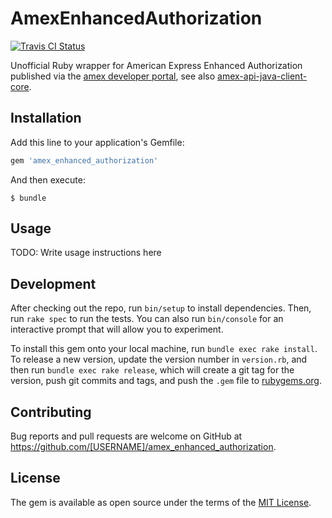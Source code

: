 # AmexEnhancedAuthorization

[![Travis CI Status](https://secure.travis-ci.org/varyonic/amex_enhanced_authorization.svg)](https://travis-ci.org/varyonic/amex_enhanced_authorization)

Unofficial Ruby wrapper for American Express Enhanced Authorization
published via the [amex developer portal](https://developer.americanexpress.com/products/enhanced-authorization-v2/),
see also [amex-api-java-client-core](https://github.com/americanexpress/amex-api-java-client-core).

## Installation

Add this line to your application's Gemfile:

```ruby
gem 'amex_enhanced_authorization'
```

And then execute:

    $ bundle

## Usage

TODO: Write usage instructions here

## Development

After checking out the repo, run `bin/setup` to install dependencies. Then, run `rake spec` to run the tests. You can also run `bin/console` for an interactive prompt that will allow you to experiment.

To install this gem onto your local machine, run `bundle exec rake install`. To release a new version, update the version number in `version.rb`, and then run `bundle exec rake release`, which will create a git tag for the version, push git commits and tags, and push the `.gem` file to [rubygems.org](https://rubygems.org).

## Contributing

Bug reports and pull requests are welcome on GitHub at https://github.com/[USERNAME]/amex_enhanced_authorization.

## License

The gem is available as open source under the terms of the [MIT License](https://opensource.org/licenses/MIT).
